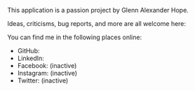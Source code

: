 This application is a passion project by Glenn Alexander Hope.

Ideas, criticisms, bug reports, and more are all welcome here: [](${REPO_LINK})

You can find me in the following places online:

* GitHub: [](https://github.com/MrAwesome/)
* LinkedIn: [](https://www.linkedin.com/in/glenn-hope-01369622/)
* Facebook: [](https://facebook.com/hope) (inactive)
* Instagram: [](https://instagram.com/gleesus) (inactive)
* Twitter: [](https://twitter.com/glennhope) (inactive)
